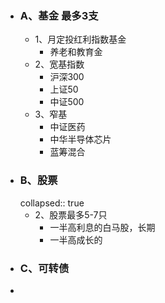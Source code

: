 - ### A、基金 最多3支
	- 1、月定投红利指数基金
		- 养老和教育金
	- 2、宽基指数
		- 沪深300
		- 上证50
		- 中证500
	- 3、窄基
		- 中证医药
		- 中华半导体芯片
		- 蓝筹混合
- ### B、股票
  collapsed:: true
	- 2、股票最多5-7只
		- 一半高利息的白马股，长期
		- 一半高成长的
- ### C、可转债
-